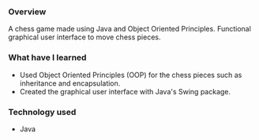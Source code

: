 ### Overview
A chess game made using Java and Object Oriented Principles. Functional graphical user interface to move chess pieces.

### What have I learned
* Used Object Oriented Principles (OOP) for the chess pieces such as inheritance and encapsulation.
* Created the graphical user interface with Java's Swing package. 

### Technology used
* Java
